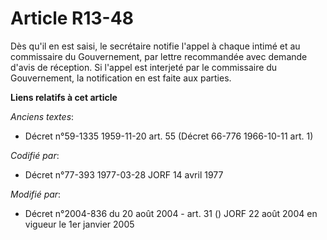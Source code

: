 # Article R13-48

Dès qu'il en est saisi, le secrétaire notifie l'appel à chaque intimé et au commissaire du Gouvernement, par lettre
recommandée avec demande d'avis de réception. Si l'appel est interjeté par le commissaire du Gouvernement, la notification en
est faite aux parties.

**Liens relatifs à cet article**

_Anciens textes_:

  - Décret n°59-1335 1959-11-20 art. 55 (Décret 66-776 1966-10-11 art. 1)

_Codifié par_:

  - Décret n°77-393 1977-03-28 JORF 14 avril 1977

_Modifié par_:

  - Décret n°2004-836 du 20 août 2004 - art. 31 () JORF 22 août 2004 en vigueur le 1er janvier 2005
